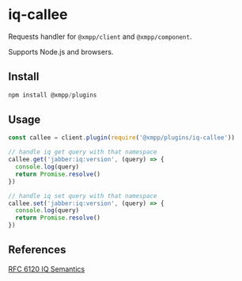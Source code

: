 # iq-callee

Requests handler for `@xmpp/client` and `@xmpp/component`.

Supports Node.js and browsers.

## Install

```js
npm install @xmpp/plugins
```

## Usage

```js
const callee = client.plugin(require('@xmpp/plugins/iq-callee'))

// handle iq get query with that namespace
callee.get('jabber:iq:version', (query) => {
  console.log(query)
  return Promise.resolve()
})

// handle iq set query with that namespace
callee.set('jabber:iq:version', (query) => {
  console.log(query)
  return Promise.resolve()
})
```

## References

[RFC 6120 IQ Semantics](https://xmpp.org/rfcs/rfc6120.html#stanzas-semantics-iq)
